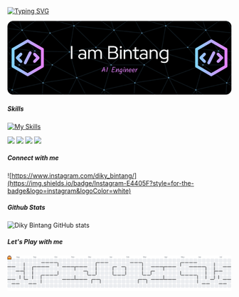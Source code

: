 [![Typing SVG](https://readme-typing-svg.demolab.com?font=Fira+Code&size=30&duration=3000&pause=1000&color=C0C0C0&center=true&vCenter=true&width=600&lines=Hi+there+👋;Welcome+to+my+GitHub!;Aspiring+AI+Engineer;Always+Learning+New+Things)](https://git.io/typing-svg)


![header](img/github-header-1.png)

##### Skills
[![My Skills](https://skillicons.dev/icons?i=python,cpp,sqlite)](https://skillicons.dev)

<img src="https://img.shields.io/badge/C%2B%2B-00599C?style=for-the-badge&logo=c%2B%2B&logoColor=white" />
<img src="https://img.shields.io/badge/Python-FFD43B?style=for-the-badge&logo=python&logoColor=blue" />
<img src="https://img.shields.io/badge/Pandas-2C2D72?style=for-the-badge&logo=pandas&logoColor=white" />
<img src="https://img.shields.io/badge/Numpy-777BB4?style=for-the-badge&logo=numpy&logoColor=white" />

##### Connect with me 

![https://www.instagram.com/diky_bintang/](https://img.shields.io/badge/Instagram-E4405F?style=for-the-badge&logo=instagram&logoColor=white)

##### Github Stats
![Diky Bintang GitHub stats](https://github-readme-stats.vercel.app/api?username=Pamungkas584&show_icons=true&theme=radical)

##### Let's Play with me
<picture>
  <source media="(prefers-color-scheme: dark)" srcset="https://raw.githubusercontent.com/Pamungkas584/Pamungkas584/output/pacman-contribution-graph-dark.svg">
  <source media="(prefers-color-scheme: light)" srcset="https://raw.githubusercontent.com/Pamungkas584/Pamungkas584/output/pacman-contribution-graph.svg">
  <img alt="pacman contribution graph" src="https://raw.githubusercontent.com/Pamungkas584/Pamungkas584/output/pacman-contribution-graph.svg">
</picture>

